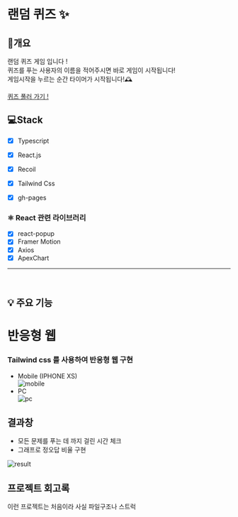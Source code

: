 # 랜덤 퀴즈 ✨

## 📖개요
랜덤 퀴즈 게임 입니다 !<br />
퀴즈를 푸는 사용자의 이름을 적어주시면 바로 게임이 시작됩니다!<br />
게임시작을 누르는 순간 타이머가 시작됩니다!🕰<br />


[퀴즈 풀러 가기 !](https://seung-gumon.github.io/quiz-app-front/)



## 💻Stack
- [X] Typescript
- [X] React.js
- [X] Recoil
- [X] Tailwind Css
- [X] gh-pages


### ⚛️ React 관련 라이브러리
- [X] react-popup
- [X] Framer Motion
- [X] Axios
- [X] ApexChart

<hr />
<br />

## 💡 주요 기능
# 반응형 웹
### Tailwind css 를 사용하여 반응형 웹 구현
- Mobile (IPHONE XS)
   <br />
   ![mobile](https://user-images.githubusercontent.com/64651532/147872243-f503d303-1c6f-41c4-8ea8-9b435a1986ad.jpg)
- PC
  <br />
  ![pc](https://user-images.githubusercontent.com/64651532/147872284-2b3405c7-10c6-4de0-a602-c8f64ed17b2f.png)




## 결과창
- 모든 문제를 푸는 데 까지 걸린 시간 체크
- 그래프로 정오답 비율 구현

![result](https://user-images.githubusercontent.com/64651532/147872381-130fe875-b494-421e-9a26-babd686ce195.png)



## 프로젝트 회고록
이런 프로젝트는 처음이라 사실 파일구조나 스트럭

